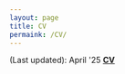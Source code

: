 ```yaml
---
layout: page
title: CV
permaink: /CV/
---
```


(Last updated): April '25
**[CV][resume full]**
<!--**[Resume][r2page]** -->


[resume full]:assets/cv_full.pdf
[r2page]:assets/resume-2page.pdf
